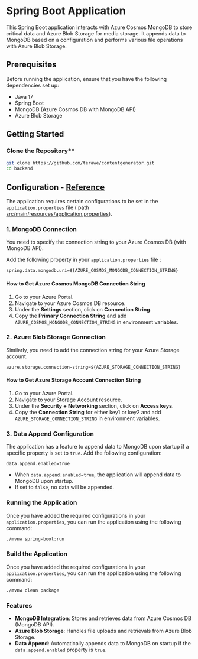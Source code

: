 # Spring Boot Application

This Spring Boot application interacts with Azure Cosmos MongoDB to store critical data and Azure Blob Storage for media storage. It appends data to MongoDB based on a configuration and performs various file operations with Azure Blob Storage.

## Prerequisites

Before running the application, ensure that you have the following dependencies set up:

- Java 17
- Spring Boot
- MongoDB (Azure Cosmos DB with MongoDB API)
- Azure Blob Storage

## Getting Started

### Clone the Repository**

   ```bash
   git clone https://github.com/terawe/contentgenerator.git
   cd backend
   ```

## Configuration - [Reference](env_variables.md)

The application requires certain configurations to be set in the `application.properties` file ( path [src/main/resources/application.properties](src/main/resources/application.properties)).

### 1. MongoDB Connection

You need to specify the connection string to your Azure Cosmos DB (with MongoDB API).

Add the following property in your `application.properties` file :

```properties
spring.data.mongodb.uri=${AZURE_COSMOS_MONGODB_CONNECTION_STRING}
```

#### How to Get Azure Cosmos MongoDB Connection String

1. Go to your Azure Portal.
2. Navigate to your Azure Cosmos DB resource.
3. Under the **Settings** section, click on **Connection String**.
4. Copy the **Primary Connection String** and add `AZURE_COSMOS_MONGODB_CONNECTION_STRING` in environment variables.

### 2. Azure Blob Storage Connection

Similarly, you need to add the connection string for your Azure Storage account.

```properties
azure.storage.connection-string=${AZURE_STORAGE_CONNECTION_STRING}
```

#### How to Get Azure Storage Account Connection String

1. Go to your Azure Portal.
2. Navigate to your Storage Account resource.
3. Under the **Security + Networking** section, click on **Access keys**.
4. Copy the **Connection String** for either key1 or key2 and add `AZURE_STORAGE_CONNECTION_STRING` in environment variables.

### 3. Data Append Configuration

The application has a feature to append data to MongoDB upon startup if a specific property is set to `true`. Add the following configuration:

```properties
data.append.enabled=true
```
* When `data.append.enabled=true`, the application will append data to MongoDB upon startup.
* If set to `false`, no data will be appended.

### Running the Application
Once you have added the required configurations in your `application.properties`, you can run the application using the following command:

```bash
./mvnw spring-boot:run
```

### Build the Application
Once you have added the required configurations in your `application.properties`, you can run the application using the following command:

```bash
./mvnw clean package
```

### Features

* **MongoDB Integration**: Stores and retrieves data from Azure Cosmos DB (MongoDB API).
* **Azure Blob Storage**: Handles file uploads and retrievals from Azure Blob Storage.
* **Data Append**: Automatically appends data to MongoDB on startup if the `data.append.enabled` property is `true`.
